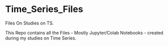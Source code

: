 # Time_Series_Files
Files On Studies on TS.

This Repo contains all the Files - Mostly  Jupyter/Colab Notebooks - created during my studies on Time Series.
